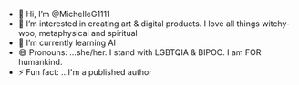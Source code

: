 - 👋 Hi, I’m @MichelleG1111
- 👀 I’m interested in creating art & digital products. I love all things witchy-woo, metaphysical and spiritual
- 🌱 I’m currently learning AI
- 😄 Pronouns: ...she/her. I stand with LGBTQIA & BIPOC. I am FOR humankind.
- ⚡ Fun fact: ...I'm a published author

<!---
MichelleG1111/MichelleG1111 is a ✨ special ✨ repository because its `README.md` (this file) appears on your GitHub profile.
You can click the Preview link to take a look at your changes.
--->
